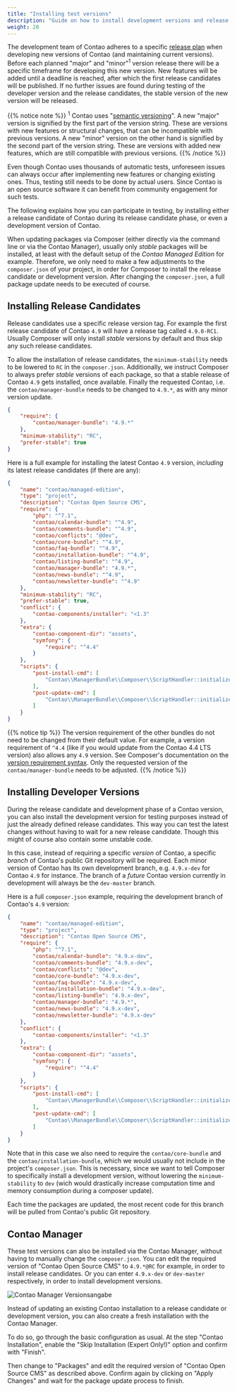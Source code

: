 ```yaml
---
title: "Installing test versions"
description: "Guide on how to install development versions and release candidates of Contao."
weight: 20
---
```



The development team of Contao adheres to a specific [release plan][releasePlan]
when developing new versions of Contao (and maintaining current versions). Before
each planned "major" and "minor"<sup>1</sup> version release there will be a specific 
timeframe for developing this new version. New features will be added until a deadline 
is reached, after which the first release candidates will be published. If no further 
issues are found during testing of the developer version and the release candidates, 
the stable version of the new version will be released.

{{% notice note %}}
<sup>1</sup> Contao uses "[semantic versioning](https://semver.org/)". A new "major"
version is signified by the first part of the version string. These are versions
with new features or structural changes, that can be incompatible with previous 
versions. A new "minor" version on the other hand is signified by the second part
of the version string. These are versions with added new features, which are still
compatible with previous versions.
{{% /notice %}}

Even though Contao uses thousands of automatic tests, unforeseen issues can always 
occur after implementing new features or changing existing ones. Thus, testing still 
needs to be done by actual users. Since Contao is an open source software it can 
benefit from community engagement for such tests.

The following explains how you can participate in testing, by installing either
a release candidate of Contao during its release candidate phase, or even a development
version of Contao.

When updating packages via Composer (either directly via the command line or via
the Contao Manager), usually only _stable_ packages will be installed, at least
with the default setup of the _Contao Managed Edition_ for example. Therefore, we
only need to make a few adjustments to the `composer.json` of your project, in order
for Composer to install the release candidate or development version. After changing
the `composer.json`, a full package update needs to be executed of course.


## Installing Release Candidates

Release candidates use a specific release version tag. For example the first release
candidate of Contao `4.9` will have a release tag called `4.9.0-RC1`. Usually Composer
will only install _stable_ versions by default and thus skip any such release candidates.

To allow the installation of release candidates, the `minimum-stability` needs to
be lowered to `RC` in the `composer.json`. Additionally, we instruct Composer to
always prefer _stable_ versions of each package, so that a stable release of Contao
`4.9` gets installed, once available. Finally the requested Contao, i.e. the `contao/manager-bundle` 
needs to be changed to `4.9.*`, as with any minor version update.

```json
{
    "require": {
        "contao/manager-bundle": "4.9.*"
    },
    "minimum-stability": "RC",
    "prefer-stable": true
}
```

Here is a full example for installing the latest Contao `4.9` version, _including_
its latest release candidates (if there are any):

```json
{
    "name": "contao/managed-edition",
    "type": "project",
    "description": "Contao Open Source CMS",
    "require": {
        "php": "^7.1",
        "contao/calendar-bundle": "^4.9",
        "contao/comments-bundle": "^4.9",
        "contao/conflicts": "@dev",
        "contao/core-bundle": "^4.9",
        "contao/faq-bundle": "^4.9",
        "contao/installation-bundle": "^4.9",
        "contao/listing-bundle": "^4.9",
        "contao/manager-bundle": "4.9.*",
        "contao/news-bundle": "^4.9",
        "contao/newsletter-bundle": "^4.9"
    },
    "minimum-stability": "RC",
    "prefer-stable": true,
    "conflict": {
        "contao-components/installer": "<1.3"
    },
    "extra": {
        "contao-component-dir": "assets",
        "symfony": {
            "require": "^4.4"
        }
    },
    "scripts": {
        "post-install-cmd": [
            "Contao\\ManagerBundle\\Composer\\ScriptHandler::initializeApplication"
        ],
        "post-update-cmd": [
            "Contao\\ManagerBundle\\Composer\\ScriptHandler::initializeApplication"
        ]
    }
}
```

{{% notice tip %}}
The version requirement of the other bundles do not need to be changed from their
default value. For example, a version requirement of `^4.4` (like if you would update 
from the Contao 4.4 LTS version) also allows any `4.9` version. See Composer's documentation
on the [version requirement syntax](https://getcomposer.org/doc/articles/versions.md). 
Only the requested version of the `contao/manager-bundle` needs to be adjusted.
{{% /notice %}}


## Installing Developer Versions

During the release candidate and development phase of a Contao version, you can
also install the development version for testing purposes instead of just the already
defined release candidates. This way you can test the latest changes without having
to wait for a new release candidate. Though this might of course also contain some
unstable code.

In this case, instead of requiring a specific _version_ of Contao, a specific _branch_
of Contao's public Git repository will be required. Each minor version of Contao
has its own development branch, e.g. `4.9.x-dev` for Contao `4.9` for instance. 
The branch of a _future_ Contao version currently in development will always be the
`dev-master` branch.

Here is a full `composer.json` example, requiring the development branch of Contao's
`4.9` version:

```json
{
    "name": "contao/managed-edition",
    "type": "project",
    "description": "Contao Open Source CMS",
    "require": {
        "php": "^7.1",
        "contao/calendar-bundle": "4.9.x-dev",
        "contao/comments-bundle": "4.9.x-dev",
        "contao/conflicts": "@dev",
        "contao/core-bundle": "4.9.x-dev",
        "contao/faq-bundle": "4.9.x-dev",
        "contao/installation-bundle": "4.9.x-dev",
        "contao/listing-bundle": "4.9.x-dev",
        "contao/manager-bundle": "4.9.*",
        "contao/news-bundle": "4.9.x-dev",
        "contao/newsletter-bundle": "4.9.x-dev"
    },
    "conflict": {
        "contao-components/installer": "<1.3"
    },
    "extra": {
        "contao-component-dir": "assets",
        "symfony": {
            "require": "^4.4"
        }
    },
    "scripts": {
        "post-install-cmd": [
            "Contao\\ManagerBundle\\Composer\\ScriptHandler::initializeApplication"
        ],
        "post-update-cmd": [
            "Contao\\ManagerBundle\\Composer\\ScriptHandler::initializeApplication"
        ]
    }
}
```

Note that in this case we also need to require the `contao/core-bundle` and the
`contao/installation-bundle`, which we would usually not include in the project's
`composer.json`. This is necessary, since we want to tell Composer to specifically
install a development version, without lowering the `minimum-stability` to `dev`
(wich would drastically increase computation time and memory consumption during
a composer update).

Each time the packages are updated, the most recent code for this branch will be 
pulled from Contao's public Git repository.


## Contao Manager

These test versions can also be installed via the Contao Manager, without having
to manually change the `composer.json`. You can edit the required version of "Contao
Open Source CMS" to `4.9.*@RC` for example, in order to install release candidates.
Or you can enter `4.9.x-dev` or `dev-master` respectively, in order to install development
versions.

![Contao Manager Versionsangabe](/de/guides/images/en/contao-manager-enter-custom-version.gif?classes=shadow)

Instead of updating an existing Contao installation to a release candidate or development
version, you can also create a fresh installation with the Contao Manager.

To do so, go through the basic configuration as usual. At the step "Contao Installation",
enable the "Skip Installation (Expert Only!)" option and confirm with "Finish".

Then change to "Packages" and edit the required version of "Contao Open Source CMS"
as described above. Confirm again by clicking on "Apply Changes" and wait for the 
package update process to finish.


[releasePlan]: https://contao.org/en/release-plan.html
